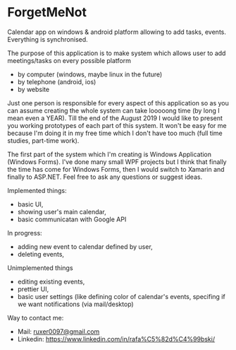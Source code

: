 # ForgetMeNot
Calendar app on windows &amp; android platform allowing to add tasks, events. Everything is synchronised.

The purpose of this application is to make system which allows user to add meetings/tasks on every possible platform 
- by computer (windows, maybe linux in the future)
- by telephone (android, ios)
- by website

Just one person is responsible for every aspect of this application so as you can assume creating the whole system can take looooong time (by long I mean even a YEAR).
Till the end of the August 2019 I would like to present you working prototypes of each part of this system. It won't be easy for me because I'm doing it in my free time which I don't have too much (full time studies, part-time work).

The first part of the system which I'm creating is Windows Application (Windows Forms). I've done many small WPF projects but I think that finally the time has come for Windows Forms, then I would switch to Xamarin and finally to ASP.NET. Feel free to ask any questions or suggest ideas.

Implemented things:
- basic UI,
- showing user's main calendar,
- basic communicatan with Google API

In progress:
- adding new event to calendar defined by user,
- deleting events,

Unimplemented things
- editing existing events,
- prettier UI,
- basic user settings (like defining color of calendar's events, specifing if we want notifications (via mail/desktop)


Way to contact me:
* Mail: ruxer0097@gmail.com
* Linkedin: https://www.linkedin.com/in/rafa%C5%82d%C4%99bski/

